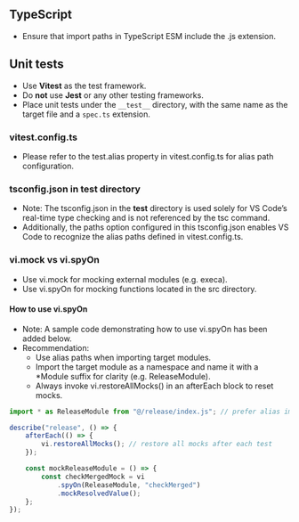 ## TypeScript

- Ensure that import paths in TypeScript ESM include the .js extension.

## Unit tests

- Use **Vitest** as the test framework.
- Do **not** use **Jest** or any other testing frameworks.
- Place unit tests under the `__test__` directory, with the same name as the target file and a `spec.ts` extension.

### vitest.config.ts

- Please refer to the test.alias property in vitest.config.ts for alias path configuration.

### tsconfig.json in __test__ directory

- Note: The tsconfig.json in the __test__ directory is used solely for VS Code’s real-time type checking and is not referenced by the tsc command.
- Additionally, the paths option configured in this tsconfig.json enables VS Code to recognize the alias paths defined in vitest.config.ts.

### vi.mock vs vi.spyOn

- Use vi.mock for mocking external modules (e.g. execa).
- Use vi.spyOn for mocking functions located in the src directory.

#### How to use vi.spyOn

- Note: A sample code demonstrating how to use vi.spyOn has been added below.
- Recommendation: 
  - Use alias paths when importing target modules.
  - Import the target module as a namespace and name it with a *Module suffix for clarity (e.g. ReleaseModule).
  - Always invoke vi.restoreAllMocks() in an afterEach block to reset mocks.

```typescript
import * as ReleaseModule from "@/release/index.js"; // prefer alias import and namespace usage

describe("release", () => {
	afterEach(() => {
		vi.restoreAllMocks(); // restore all mocks after each test
	});

	const mockReleaseModule = () => {
		const checkMergedMock = vi
			.spyOn(ReleaseModule, "checkMerged")
			.mockResolvedValue();
    };
});
```